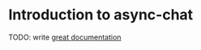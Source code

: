 # Introduction to async-chat

TODO: write [great documentation](http://jacobian.org/writing/what-to-write/)
